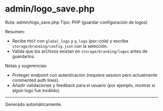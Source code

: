 # admin/logo_save.php

Ruta: admin/logo_save.php
Tipo: PHP (guardar configuración de logos)

Resumen:
- Recibe `POST` con `global_logo` y `q_logo` (por-cola) y escribe `storage/branding/config.json` con la selección.
- Valida que los archivos existan en `storage/branding/logos` antes de guardarlos.

Notas y sugerencias:
- Proteger endpoint con autenticación (requiere session pero actualmente commented auth lines).
- Añadir validaciones y feedback para el usuario (por ejemplo, mostrar si algún logo fue inválido).

---
Generado automáticamente.